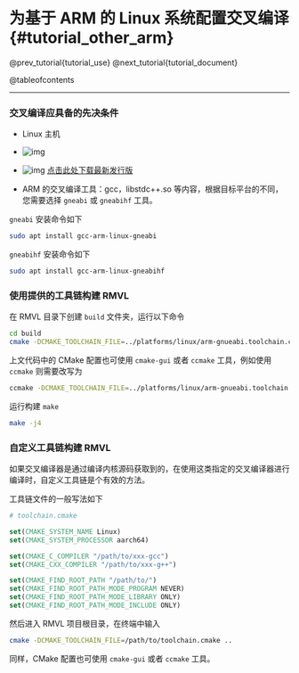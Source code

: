 为基于 ARM 的 Linux 系统配置交叉编译{#tutorial_other_arm}
============

@prev_tutorial{tutorial_use}
@next_tutorial{tutorial_document}

@tableofcontents

------

### 交叉编译应具备的先决条件

* Linux 主机

* ![img](https://img.shields.io/badge/CMake-3.16+-green)

* ![img](https://img.shields.io/badge/OpenCV_for_ARM-4.2.0+-red) [点击此处下载最新发行版](https://github.com/opencv/opencv/releases/latest)

* ARM 的交叉编译工具：gcc，libstdc++.so 等内容，根据目标平台的不同，您需要选择 `gneabi` 或 `gneabihf` 工具。

`gneabi` 安装命令如下

```bash
sudo apt install gcc-arm-linux-gneabi
```

`gneabihf` 安装命令如下

```bash
sudo apt install gcc-arm-linux-gneabihf
```

### 使用提供的工具链构建 RMVL

在 RMVL 目录下创建 `build` 文件夹，运行以下命令

```bash
cd build
cmake -DCMAKE_TOOLCHAIN_FILE=../platforms/linux/arm-gnueabi.toolchain.cmake ..
```

上文代码中的 CMake 配置也可使用 `cmake-gui` 或者 `ccmake` 工具，例如使用 `ccmake` 则需要改写为

```bash
ccmake -DCMAKE_TOOLCHAIN_FILE=../platforms/linux/arm-gnueabi.toolchain.cmake ..
```

运行构建 `make`

```bash
make -j4
```

### 自定义工具链构建 RMVL

如果交叉编译器是通过编译内核源码获取到的，在使用这类指定的交叉编译器进行编译时，自定义工具链是个有效的方法。

工具链文件的一般写法如下

```cmake
# toolchain.cmake

set(CMAKE_SYSTEM_NAME Linux)
set(CMAKE_SYSTEM_PROCESSOR aarch64)

set(CMAKE_C_COMPILER "/path/to/xxx-gcc")
set(CMAKE_CXX_COMPILER "/path/to/xxx-g++")

set(CMAKE_FIND_ROOT_PATH "/path/to/")
set(CMAKE_FIND_ROOT_PATH_MODE_PROGRAM NEVER)
set(CMAKE_FIND_ROOT_PATH_MODE_LIBRARY ONLY)
set(CMAKE_FIND_ROOT_PATH_MODE_INCLUDE ONLY)
```

然后进入 RMVL 项目根目录，在终端中输入

```bash
cmake -DCMAKE_TOOLCHAIN_FILE=/path/to/toolchain.cmake ..
```

同样，CMake 配置也可使用 `cmake-gui` 或者 `ccmake` 工具。
